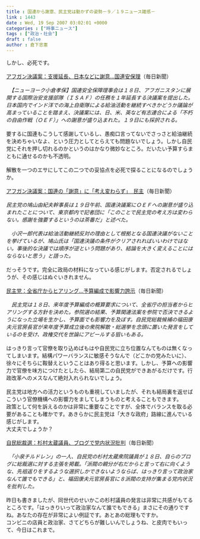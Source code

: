 ```yaml
---
title : 国連から謝意、民主党は動かずの姿勢－９／１９ニュース雑感－
link : 1443
date : Wed, 19 Sep 2007 03:02:01 +0000
categories : ["時事ニュース"]
tags : ["政治・社会"]
draft : false
author : 倉下忠憲
---
```


しかし、必死です。<BR><BR><A HREF="http://www.mainichi-msn.co.jp/today/news/20070919k0000e030012000c.html" TARGET="_blank">アフガン決議案：支援延長、日本などに謝意…国連安保理</A>（毎日新聞）<BR><BR>　<I>【ニューヨーク小倉孝保】国連安全保障理事会は１８日、アフガニスタンに展開する国際治安支援部隊（ＩＳＡＦ）の任務を１年延長する決議案を提出した。日本国内でインド洋での海上自衛隊による給油活動を継続すべきかどうか議論が高まっていることを踏まえ、決議案には、日、米、英など有志連合による「不朽の自由作戦（ＯＥＦ）」への謝意が盛り込まれた。１９日にも採択される。</I><BR><BR>要するに国連もこうして感謝しているし、愚痴口言ってないでさっさと給油継続を決めちゃいなよ、という圧力としてとらえても問題ないでしょう。しかし自民党にそれを押し切れるのかというのはかなり微妙なところ。だいたい予算すらまともに通せるのかも不透明。<BR><BR>解散を一つのエサにしてこの二つでの妥協点を必死で探ることになるのでしょうか。<BR><BR><A HREF="http://www.mainichi-msn.co.jp/seiji/kokkai/news/20070919k0000e010014000c.html" TARGET="_blank">アフガン決議案：国連の「謝意」に「考え変わらず」　民主</A>（毎日新聞）<BR><BR><I>民主党の鳩山由紀夫幹事長は１９日午前、国連決議案にＯＥＦへの謝意が盛り込まれたことについて、東京都内で記者団に「このことで民主党の考え方は変わらない。感謝を強要するというのは茶番だ」と述べた。<BR><BR>　小沢一郎代表は給油活動継続反対の理由として根拠となる国連決議がないことを挙げているが、鳩山氏は「国連決議の条件がクリアされればいいわけではない。事後的な決議では順序が逆という問題があり、結論を大きく変えることにはならないと思う」と語った。</I><BR><BR>だっそうです。完全に政局の材料になっている感じがします。否定されるでしょうが、その感じはぬぐいきれません。<BR><BR><A HREF="http://www.mainichi-msn.co.jp/seiji/kokkai/news/20070919k0000m010143000c.html" TARGET="_blank">民主党：全省庁からヒアリング…予算編成で影響力誇示</A>（毎日新聞）<BR><BR><I>　民主党は１８日、来年度予算編成の概算要求について、全省庁の担当者からヒアリングする方針を決めた。参院選の結果、予算関連法案を参院で否決できるようになった立場を生かし、予算面でも影響力を及ぼす。自民党総裁候補の福田康夫元官房長官が来年度予算成立後の衆院解散・総選挙を念頭に置いた発言をしているのを受け、政権交代を世論にアピールする狙いもある。</I><BR><BR>はっきり言って官僚を取り込めばもはや自民党に立ち位置なんてものは無くなってしまいます。結構パワーバランスに敏感そうなんで（どこかの党みたいに）、徐々にそちらに鞍替えということはあり得ると思います。しかし、予算への影響力で官僚を味方につけたとしたら、結局第二の自民党ができあがるだけです。行政改革へのメスなんて絶対入れられないでしょう。<BR><BR>民主党は地方への活力というものも重視していましたが、それも結局裏を返せばこういう官僚機構への影響力をましてしまうものと考えることもできます。<BR>政策として何を訴えるのかは非常に重要なことですが、全体でバランスを取る必要があることも確かです。あきらかに民主党は「大きな政府」路線に進んでいる感じがします。<BR>大丈夫でしょうか？<BR><BR><A HREF="http://www.mainichi-msn.co.jp/seiji/kokkai/news/20070919k0000m010175000c.html" TARGET="_blank">自民総裁選：杉村太蔵議員、ブログで党内状況批判</A>（毎日新聞）<BR><BR><I>　「小泉チルドレン」の一人、自民党の杉村太蔵衆院議員が１８日、自らのブログに総裁選に対する主張を掲載。「派閥の親分が右だからと言って右に向くような、先祖返りをするような選択しかできないようならば、はっきり言って政治家なんて誰でもできる」と、福田康夫元官房長官に８派閥の支持が集まる党内状況を批判した。</I><BR><BR>昨日も書きましたが、同世代のせいかこの杉村議員の発言は非常に共感がもてるところです。「はっきりいって政治家なんて誰でもできる」まさにその通りですね。あなたの存在が非常によい例証です。あとあの総理もですか。<BR>コンビニの店員と政治家、さてどちらが難しいんでしょうね、と皮肉でもいって、今日はこれまで。<BR><BR><BR><BR><BR><br><br>

